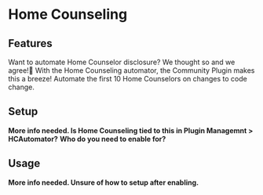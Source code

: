 # Home Counseling

## Features

Want to automate Home Counselor disclosure? We thought so and we agree!:punch: With the Home Counseling automator, the Community Plugin makes this a breeze!
Automate the first 10 Home Counselors on changes to code change.

## Setup

**More info needed. Is Home Counseling tied to this in Plugin Managemnt > HCAutomator?**
**Who do you need to enable for?**

## Usage

**More info needed. Unsure of how to setup after enabling.**
